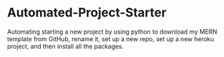 # Automated-Project-Starter
Automating starting a new project by using python to download my MERN template from GitHub, rename it, set up a new repo, set up a new heroku project, and then install all the packages.
